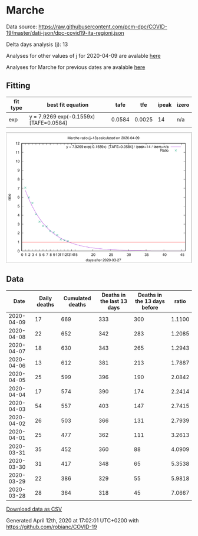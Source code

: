 # Marche

Data source: https://raw.githubusercontent.com/pcm-dpc/COVID-19/master/dati-json/dpc-covid19-ita-regioni.json

Delta days analysis (j): 13

Analyses for other values of j for 2020-04-09 are avalable [here](../2020-04-09/README.md)

Analyses for Marche for previous dates are avalable [here](../README.md)

## Fitting 
|fit type|best fit equation|tafe|tfe|ipeak|izero|
|-------|-----|--------|------|---|---|
|exp|y = 7.9269 exp(-0.1559x)  [TAFE=0.0584]|0.0584|0.0025|14|n/a|

![Plot](COVID-19_marche_j13_2020-04-09.png)

## Data
|Date|Daily deaths|Cumulated deaths|Deaths in the last 13 days|Deaths in the 13 days before|ratio|
|----|----------|-----------|-------|--------------------|-----|
|2020-04-09|17|669|333|300|1.1100|
|2020-04-08|22|652|342|283|1.2085|
|2020-04-07|18|630|343|265|1.2943|
|2020-04-06|13|612|381|213|1.7887|
|2020-04-05|25|599|396|190|2.0842|
|2020-04-04|17|574|390|174|2.2414|
|2020-04-03|54|557|403|147|2.7415|
|2020-04-02|26|503|366|131|2.7939|
|2020-04-01|25|477|362|111|3.2613|
|2020-03-31|35|452|360|88|4.0909|
|2020-03-30|31|417|348|65|5.3538|
|2020-03-29|22|386|329|55|5.9818|
|2020-03-28|28|364|318|45|7.0667|

[Download data as CSV](COVID-19_marche_j13_2020-04-09.csv)

Generated April 12th, 2020 at 17:02:01 UTC+0200 with https://github.com/robianc/COVID-19
